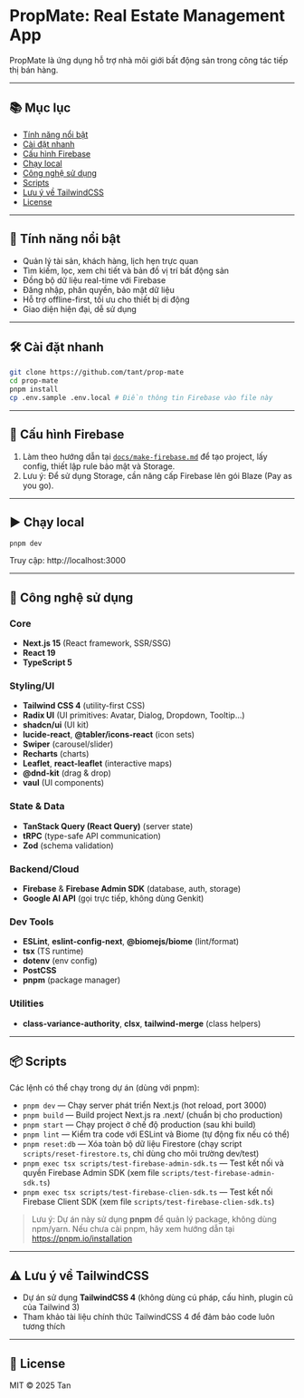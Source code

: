 
# PropMate: Real Estate Management App

PropMate là ứng dụng hỗ trợ nhà môi giới bất động sản trong công tác tiếp thị bán hàng.

---

## 📚 Mục lục

- [Tính năng nổi bật](#tính-năng-nổi-bật)
- [Cài đặt nhanh](#cài-đặt-nhanh)
- [Cấu hình Firebase](#cấu-hình-firebase)
- [Chạy local](#chạy-local)
- [Công nghệ sử dụng](#công-nghệ-sử-dụng)
- [Scripts](#scripts)
- [Lưu ý về TailwindCSS](#lưu-ý-về-tailwindcss)
- [License](#license)

---

## 🚀 Tính năng nổi bật

- Quản lý tài sản, khách hàng, lịch hẹn trực quan
- Tìm kiếm, lọc, xem chi tiết và bản đồ vị trí bất động sản
- Đồng bộ dữ liệu real-time với Firebase
- Đăng nhập, phân quyền, bảo mật dữ liệu
- Hỗ trợ offline-first, tối ưu cho thiết bị di động
- Giao diện hiện đại, dễ sử dụng

---

## 🛠️ Cài đặt nhanh

```bash
git clone https://github.com/tant/prop-mate
cd prop-mate
pnpm install
cp .env.sample .env.local # Điền thông tin Firebase vào file này
```

---

## 🔑 Cấu hình Firebase

1. Làm theo hướng dẫn tại [`docs/make-firebase.md`](docs/make-firebase.md) để tạo project, lấy config, thiết lập rule bảo mật và Storage.
2. Lưu ý: Để sử dụng Storage, cần nâng cấp Firebase lên gói Blaze (Pay as you go).

---

## ▶️ Chạy local

```bash
pnpm dev
```
Truy cập: http://localhost:3000

---

## 🧩 Công nghệ sử dụng

### Core
- **Next.js 15** (React framework, SSR/SSG)
- **React 19**
- **TypeScript 5**

### Styling/UI
- **Tailwind CSS 4** (utility-first CSS)
- **Radix UI** (UI primitives: Avatar, Dialog, Dropdown, Tooltip...)
- **shadcn/ui** (UI kit)
- **lucide-react**, **@tabler/icons-react** (icon sets)
- **Swiper** (carousel/slider)
- **Recharts** (charts)
- **Leaflet**, **react-leaflet** (interactive maps)
- **@dnd-kit** (drag & drop)
- **vaul** (UI components)

### State & Data
- **TanStack Query (React Query)** (server state)
- **tRPC** (type-safe API communication)
- **Zod** (schema validation)

### Backend/Cloud
- **Firebase** & **Firebase Admin SDK** (database, auth, storage)
- **Google AI API** (gọi trực tiếp, không dùng Genkit)

### Dev Tools
- **ESLint**, **eslint-config-next**, **@biomejs/biome** (lint/format)
- **tsx** (TS runtime)
- **dotenv** (env config)
- **PostCSS**
- **pnpm** (package manager)

### Utilities
- **class-variance-authority**, **clsx**, **tailwind-merge** (class helpers)

---

## 📦 Scripts

Các lệnh có thể chạy trong dự án (dùng với pnpm):

- `pnpm dev` — Chạy server phát triển Next.js (hot reload, port 3000)
- `pnpm build` — Build project Next.js ra .next/ (chuẩn bị cho production)
- `pnpm start` — Chạy project ở chế độ production (sau khi build)
- `pnpm lint` — Kiểm tra code với ESLint và Biome (tự động fix nếu có thể)
- `pnpm reset:db` — Xóa toàn bộ dữ liệu Firestore (chạy script `scripts/reset-firestore.ts`, chỉ dùng cho môi trường dev/test)
- `pnpm exec tsx scripts/test-firebase-admin-sdk.ts` — Test kết nối và quyền Firebase Admin SDK (xem file `scripts/test-firebase-admin-sdk.ts`)
- `pnpm exec tsx scripts/test-firebase-clien-sdk.ts` — Test kết nối Firebase Client SDK (xem file `scripts/test-firebase-clien-sdk.ts`)

> Lưu ý: Dự án này sử dụng **pnpm** để quản lý package, không dùng npm/yarn. Nếu chưa cài pnpm, hãy xem hướng dẫn tại https://pnpm.io/installation

---

## ⚠️ Lưu ý về TailwindCSS

- Dự án sử dụng **TailwindCSS 4** (không dùng cú pháp, cấu hình, plugin cũ của Tailwind 3)
- Tham khảo tài liệu chính thức TailwindCSS 4 để đảm bảo code luôn tương thích

---

## 📄 License

MIT © 2025 Tan